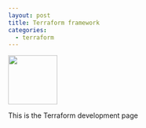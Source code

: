 ```yaml
---
layout: post
title: Terraform framework
categories:
  - terraform
---
```


<img src="/Portfolio/images/terraform.png" width="100" height="100" />

This is the Terraform development page
